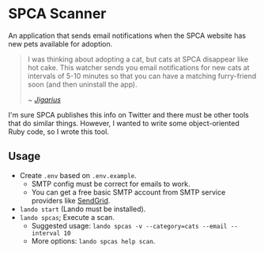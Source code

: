 # SPCA Scanner

An application that sends email notifications when the SPCA website
has new pets available for adoption.

> I was thinking about adopting a cat, but cats at SPCA disappear like
> hot cake. This watcher sends you email notifications for new cats at
> intervals of 5-10 minutes so that you can have a matching furry-friend
> soon (and then uninstall the app).
>
> ~ _[Jigarius](https://jigarius.com/)_

I'm sure SPCA publishes this info on Twitter and there must be other tools
that do similar things. However, I wanted to write some object-oriented
Ruby code, so I wrote this tool.

## Usage

  * Create `.env` based on `.env.example`.
    * SMTP config must be correct for emails to work.
    * You can get a free basic SMTP account from SMTP service providers like
      [SendGrid](https://sendgrid.com/).
  * `lando start` (Lando must be installed).
  * `lando spcas`; Execute a scan.
    * Suggested usage: `lando spcas -v --category=cats --email --interval 10`
    * More options: `lando spcas help scan`.
